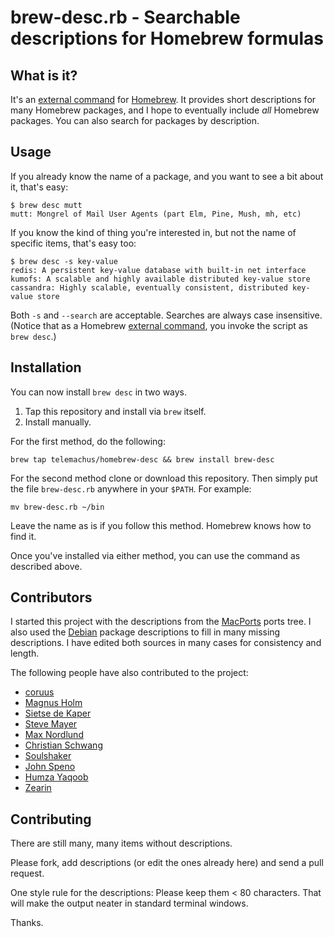 # brew-desc.rb - Searchable descriptions for Homebrew formulas

## What is it?

It's an [external
command](https://github.com/mxcl/homebrew/wiki/External-Commands) for
[Homebrew](https://github.com/mxcl/homebrew). It provides short
descriptions for many Homebrew packages, and I hope to eventually include
*all* Homebrew packages. You can also search for packages by description.

## Usage

If you already know the name of a package, and you want to see a bit about
it, that's easy:

    $ brew desc mutt
    mutt: Mongrel of Mail User Agents (part Elm, Pine, Mush, mh, etc)

If you know the kind of thing you're interested in, but not the name of
specific items, that's easy too:

    $ brew desc -s key-value
    redis: A persistent key-value database with built-in net interface
    kumofs: A scalable and highly available distributed key-value store
    cassandra: Highly scalable, eventually consistent, distributed key-value store

Both `-s` and `--search` are acceptable. Searches are always case
insensitive. (Notice that as a Homebrew [external
command](https://github.com/mxcl/homebrew/wiki/External-Commands), you
invoke the script as `brew desc`.)

## Installation

You can now install `brew desc` in two ways.

1. Tap this repository and install via `brew` itself.
1. Install manually.

For the first method, do the following:

    brew tap telemachus/homebrew-desc && brew install brew-desc

For the second method clone or download this repository. Then simply put
the file `brew-desc.rb` anywhere in your `$PATH`. For example:

    mv brew-desc.rb ~/bin

Leave the name as is if you follow this method. Homebrew knows how to find
it.

Once you've installed via either method, you can use the command as
described above.

## Contributors

I started this project with the descriptions from the
[MacPorts](http://www.macports.org/) ports tree. I also used the
[Debian](http://www.debian.org/) package descriptions to fill in many
missing descriptions. I have edited both sources in many cases for
consistency and length.

The following people have also contributed to the project:

+ [coruus](https://github.com/coruus)
+ [Magnus Holm](https://github.com/judofyr)
+ [Sietse de Kaper](https://github.com/targeter)
+ [Steve Mayer](https://github.com/mayersj1)
+ [Max Nordlund](https://github.com/maxnordlund)
+ [Christian Schwang](https://github.com/CSchwang)
+ [Soulshaker](https://github.com/soulshaker)
+ [John Speno](https://github.com/JohnSpeno)
+ [Humza Yaqoob](https://github.com/secondplanet)
+ [Zearin](https://github.com/Zearin)

## Contributing

There are still many, many items without descriptions.

Please fork, add descriptions (or edit the ones already here) and send
a pull request.

One style rule for the descriptions: Please keep them &lt; 80 characters.
That will make the output neater in standard terminal windows.

Thanks.
